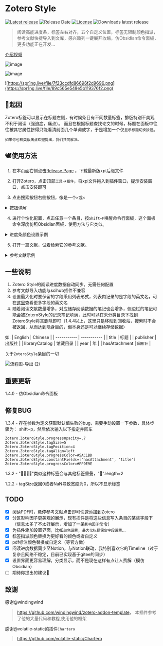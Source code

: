 # Zotero Style

[![Latest release](https://img.shields.io/github/v/release/MuiseDestiny/ZoteroStyle)](https://github.com/MuiseDestiny/ZoteroStyle/releases)
![Release Date](https://img.shields.io/github/release-date/MuiseDestiny/ZoteroStyle?color=9cf)
[![License](https://img.shields.io/github/license/MuiseDestiny/ZoteroStyle)](https://github.com/MuiseDestiny/ZoteroStyle/blob/master/LICENSE)
![Downloads latest release](https://img.shields.io/github/downloads/MuiseDestiny/ZoteroStyle/latest/total?color=yellow)

> 阅读高能进度条，标签左右对齐，五个自定义位置，标签无限制颜色指派，参考文献快捷导入到文库，感兴趣列一键展开收缩，仿Obsidian命令面板，更多功能正在开发... 

[介绍视频](https://www.bilibili.com/video/BV1PK411o7JN/?share_source=copy_web&vd_source=7b57a26bb78f6cbbfdf8bff111682fa3)


![image](https://spr1ng.live/file/a7ab76ea6dd691066c9a6.png)

![image](https://spr1ng.live/file/9ff441b61d43753500f64.png)

![https://spr1ng.live/file/7f23ccdfd86696f2d9696.png](https://spr1ng.live/file/89c565e548e5b119376f2.png)

## 👋起因
Zotero标签可以显示在标题左侧，有时候条目有不同数量标签，排版特别不美观不利于阅读（强迫症，痛点）。
而且在根据标题查找论文的时候，标题在面板中往往被其它属性挤得只能看清前面几个单词或字，于是增加一个仅`显示标题切换按钮`。

```如果你也有类似痛点欢迎提出，我们共同解决。```

## 🕊️使用方法
1. 在本页面右侧点击[Release Page](https://github.com/MuiseDestiny/ZoteroStyle/releases/latest) ，下载最新版xpi后缀文件

2. 打开Zotero，点击顶部`工具`->`插件`，将xpi文件拖入到插件窗口，提示安装窗口，点击安装即可

3. 点击搜索按钮右侧按钮，像是一个`>`或`<`

<details>
<summary>按钮详解</summary>

![](https://spr1ng.live/file/56ee3aa178fa09309d65e.png)

</details>

4. 进行个性化配置，点击任意一个条目，按`Shift+P`唤醒命令行面板，这个面板命令深度仿照Obsidian面板，使用方法与它类似。

<details>
<summary>进度条颜色设置示例</summary>

比如设置进度条颜色，上下键导航到`进度条`选项，

![进度条颜色](https://spr1ng.live/file/e887a728fa9a4ecc05862.png)

回车键进入下一层，因为要调整颜色，所以这里导航到`颜色`，

![颜色](https://spr1ng.live/file/78a823050fc91081c77e8.png)

然后回车，这里会显示，你当前使用的颜色，也就是下图的粉色，这时，你可以在<https://colorhunt.co/>挑选一个你喜欢的颜色，

![设置颜色](https://spr1ng.live/file/e7a7c8dadc0d6fe4d1ba0.png)

然后输入，

![输入颜色](https://spr1ng.live/file/a3451160039d3b6ef0bf2.png)

进一步回车确定，颜色会瞬间被设置为你输入的颜色，`一切`都随之变化~

![回车](https://spr1ng.live/file/04a2a67ba375d15bedca5.png)
</details>

5. 打开一篇文献，试着检索它的参考文献。

<details>
<summary>参考文献示例</summary>

首先，打开一篇文献，`Shift+P`打开命令行面板，

![](https://spr1ng.live/file/835068aa08605a4d32063.png)

选择参考文献，回车，

![](https://spr1ng.live/file/ad39ee7b253810adac0ce.png)

片刻，你将得到你浏览的这篇文献的参考文献，

![](https://spr1ng.live/file/e595589d1b5c6a7110171.png)

通过在这些结果中搜索，你可以快速找到你感兴趣的参考文献，选中它，回车试试，

![](https://spr1ng.live/file/a39a425b24cea8d9b1962.png)

不出意外的话，又是片刻，你将在关联文献这里看到它的身影，此时你浏览的文献和你选中的文献就被你一根红线签了起来。

![](https://spr1ng.live/file/1dbd90aecaec83765451d.png)
</details>



## 一些说明


1. Zotero Style的阅读进度数据自动同步，无需任何配置
2. 参考文献导入功能与scihub插件不兼容
3. 设置最大化时要保留的字段采用列表形式，列表内记录的是字段的英文名，可在[这里](https://github.com/zotero/zotero/blob/26847c672f62de30bd63d9434a00d6c9f8a5e76c/chrome/locale/zh-CN/zotero/zotero.properties)查看更多字段的英文名
4. 随着阅读文献数量增多，对应储存阅读数据的笔记也会增多，侧边栏的笔记可能会被ZoteroStyle的记录笔记填满，此时可以在未分类目录下找到ZoteroStyle将其删除即可（1.4.4以上，这里只是移动到回收站，搜索时不会被返回，从而达到隐身目的，但本身还是可以继续存储数据）

如:
| English | Chinese |
| ----------- | ----------- |
| title | 标题 |
| publisher | 出版社 |
| libraryCatalog | 馆藏目录 |
| year | 年 |
| hasAttachment | `回形针` |

关于`ZoteroStyle`条目的一切

![流程图-导出 (2)](https://user-images.githubusercontent.com/51939531/206625573-50ede350-c350-4d6e-a15f-ac0a7cb4a83c.png)

## 重要更新

1.4.0 - 仿Obsidian命令面板

## 修复BUG
1.3.4 - 存在参数为定义获取默认值失败的bug，需要手动设置一下参数，具体步骤为：
shift+p，然后依次输入以下指定并回车
  
```
Zotero.ZoteroStyle.progressOpacity=.7
Zotero.ZoteroStyle.tagSize=5
Zotero.ZoteroStyle.tagPosition=4
Zotero.ZoteroStyle.tagAlign=left
Zotero.ZoteroStyle.progressColor=#5AC1BD
Zotero.ZoteroStyle.constantFields=['hasAttachment', 'title']
Zotero.ZoteroStyle.progressColor=#FF9E9E
```

1.3.2 - "🌸🌸🌸🌸"类似这种标签会与其他标签重叠，"🌸".length=2

1.2.2 - tagSize返回0或者NaN导致宽度为0，所以不显示标签

## TODO
- [x] 阅读PDF时，悬停参考文献点击即可快速添加到Zotero
- [x] 分区影响因子更美观的展示，现有插件是将这些信息写入条目的某些字段下（信息太多了不太好展示，增加了一条`影响因子`命令）
- [x] 为插件添加设置界面，比如`颜色设置`，`最大化标题保留字段设置`...
- [x] 标签指派颜色替换为更好看的颜色或者自定义
- [x] pdf标注颜色替换或自定义（等官方做）
- [x] 阅读进度数据同步至Notion，与Notion联动，我特别喜欢它的Timeline（过于复杂且网络不稳定，目前已实现基于gitee的同步）
- [x] 设置界面更容易理解，分类显示，而不是现在这样有点让人费解（模仿Obsidian）
- [ ] 期待你提出的建议🌸

## 致谢
感谢@windingwind
><https://github.com/windingwind/zotero-addon-template>，
本插件参考了他的大量代码和教程,使用他的框架

感谢@volatile-static的插件`Chartero`
> <https://github.com/volatile-static/Chartero>
